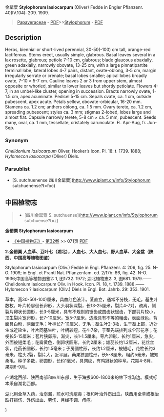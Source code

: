 金罂粟 **Stylophorum lasiocarpum** (Oliver) Fedde in Engler Pflanzenr. 40(IV.104): 209. 1909.

> [Papaveraceae](http://www.iplant.cn/info/Papaveraceae?t=foc) - [PDF](http://www.iplant.cn/foc/pdf/Papaveraceae.pdf)>>[Stylophorum](http://www.iplant.cn/info/Stylophorum?t=foc) - [PDF](http://www.iplant.cn/foc/pdf/Stylophorum.pdf)

## Description

Herbs, biennial or short-lived perennial, 30-50(-100) cm tall, orange-red lactiferous. Stems erect, usually simple, glabrous. Basal leaves several in a lax rosette, glabrous; petiole 7-10 cm, glabrous; blade glaucous abaxially, green adaxially, narrowly obovate, 13-25 cm, with a large pinnatipartite terminal lobe; lateral lobes 4-7 pairs, distant, ovate-oblong, 3-5 cm, margin irregularly serrate or crenate; basal lobes smaller; apical lobes broadly ovate, 7-10 × 5-7 cm. Cauline leaves 2 or 3 from upper stem, almost opposite or whorled, similar to lower leaves but shortly petiolate. Flowers 4-7, in an umbel-like cluster, opening in succession. Bracts narrowly ovate, 1-1.5 cm, apex acuminate. Pedicel 5-15 cm. Sepals ovate, ca. 1 cm, outside pubescent, apex acute. Petals yellow, obovate-orbicular, 16-20 mm. Stamens ca. 1.2 cm; anthers oblong, ca. 1.5 mm. Ovary terete, ca. 1.2 cm, spreading pubescent; styles ca. 3 mm; stigmas 2-lobed, lobes large and almost flat. Capsule narrowly terete, 5-8 cm × ca. 5 mm, pubescent. Seeds many, oval, ca. 1 mm, tessellate, cristately carunculate. Fl. Apr-Aug, fr. Jun-Sep.

### Synonym
*Chelidonium lasiocarpum* Oliver, Hooker’s Icon. Pl. 18: t. 1739. 1888; *Hylomecon lasiocarpa* (Oliver) Diels.

### Parsublist

* [S.  sutchuenense  四川金罂粟](http://www.iplant.cn/info/Stylophorum sutchuenense?t=foc)

## 中国植物志

> * [四川金罂粟  S.  sutchuense](http://www.iplant.cn/info/Stylophorum sutchuense?t=z)

**金罂粟 Stylophorum lasiocarpum**

* [《中国植物志》](http://www.iplant.cn/frps)- [第32卷](http://www.iplant.cn/frps/vol/32) >> 071页 [PDF](http://www.iplant.cn/frps/pdf/32/071.pdf)

**2.金罂粟 人血草、豆叶七（湖北），人血七、大人血七、野人血草、大金盆（陕西、中国高等植物图鉴）**

Stylophorum lasiocarpum (Oliv.) Fedde in Engl. Pflanzenr. 4: 209, fig. 25. N-O. 1909; in Engl. et Prantl Nat. Pflanzenfam. ed. 2/17b: 86, fig. 42. N-O. 1936;中国高等植物图鉴2: 1, 图1732. 1972; 湖北植物志2: 3, 图681. 1979.——Chelidonium lasiocarpum Oliv. in Hook. Icon. Pl. 18, t. 1739. 1888.——Hylomecon ? lasiocarpum (Oliv.) Diels in Engl. Bot. Jahrb. 29: 353. 1901.

草本，高30-50(-100)厘米，具血红色液汁。茎直立，通常不分枝，无毛。基生叶数枚，叶片轮廓倒长卵形，大头羽状深裂，长13-25厘米，裂片4-7对，疏离，侧裂片卵状长圆形，长3-5厘米，具有不规则的锯齿或圆齿状锯齿，下部羽片较小，顶生裂片宽卵形，长7-10厘米，宽5-7厘米，边缘具有不等的粗齿，表面绿色，背面具白粉，两面无毛；叶柄长7-10厘米，无毛；茎生叶2-3枚，生于茎上部，近对生或近轮生，叶片同基生叶，叶柄较短。花4-7朵，于茎先端排列成伞形花序；花梗长5-15厘米；苞片狭卵形，渐尖，长1-1.5厘米。萼片卵形，长约1厘米，急尖，外面被短柔毛；花瓣黄色，倒卵状圆形，长约2厘米；雄蕊长约1.2厘米，花丝丝状，花药长圆形，长约1.5毫米；子房圆柱形，长约1.2厘米，被短毛，花柱长约3毫米，柱头2裂，裂片大，近平展。蒴果狭圆柱形，长5-8厘米，粗约5毫米，被短柔毛。种子多数，卵圆形，长约1毫米，具网纹，有鸡冠状的种阜。花期4-8月，果期6-9月。

产湖北西部、陕西南部和四川东部，生于海拔600-1800米的林下或沟边。模式标本采自湖北西部。

湖北用全草入药，治崩漏，煎水可洗疮毒；根和叶治外伤出血。陕西用全草或根治跌打损伤、外伤出血、劳伤、月经不调、疖疮。

}